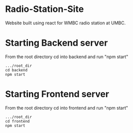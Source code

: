 # Radio-Station-Site
Website built using react for WMBC radio station at UMBC.

# Starting Backend server
From the root directory cd into backend and run "npm start"
```
.../root_dir
cd backend
npm start
```

# Starting Frontend server
From the root directory cd into frontend and run "npm start"
```
.../root_dir
cd frontend
npm start
```